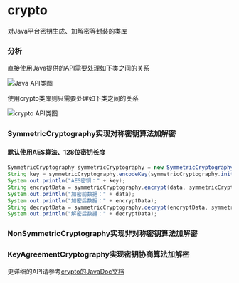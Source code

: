 # crypto
对Java平台密钥生成、加解密等封装的类库

### 分析
直接使用Java提供的API需要处理如下类之间的关系

![Java API类图](http://jisonami.org/images/Java_Security/Crypto/JavaCryptoClassDiagram.png)

使用crypto类库则只需要处理如下类之间的关系

![crypto API类图](http://jisonami.org/images/Java_Security/Crypto/CryptoClassDiagram.png)

### SymmetricCryptography实现对称密钥算法加解密

#### 默认使用AES算法、128位密钥长度

```java
SymmetricCryptography symmetricCryptography = new SymmetricCryptography();
String key = symmetricCryptography.encodeKey(symmetricCryptography.initKey());
System.out.println("AES密钥：" + key);
String encryptData = symmetricCryptography.encrypt(data, symmetricCryptography.decodeKey(key));
System.out.println("加密前数据：" + data);
System.out.println("加密后数据：" + encryptData);
String decryptData = symmetricCryptography.decrypt(encryptData, symmetricCryptography.decodeKey(key));
System.out.println("解密后数据：" + decryptData);
```



### NonSymmetricCryptography实现非对称密钥算法加解密


### KeyAgreementCryptography实现密钥协商算法加解密

更详细的API请参考[crypto的JavaDoc文档](http://jisonami.org/images/Java_Security/Crypto/doc/)